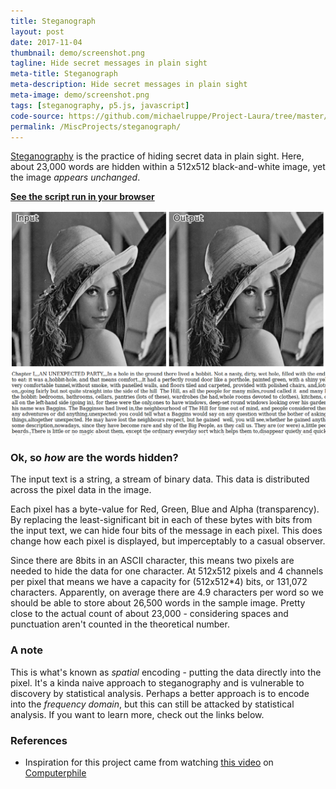 ```yaml
---
title: Steganograph
layout: post
date: 2017-11-04
thumbnail: demo/screenshot.png
tagline: Hide secret messages in plain sight
meta-title: Steganograph
meta-description: Hide secret messages in plain sight
meta-image: demo/screenshot.png
tags: [steganography, p5.js, javascript]
code-source: https://github.com/michaelruppe/Project-Laura/tree/master/steganograph
permalink: /MiscProjects/steganograph/
---
```


[Steganography](https://en.wikipedia.org/wiki/Steganography) is the practice of hiding secret data in plain sight. Here, about 23,000 words are hidden within a 512x512 black-and-white image, yet the image *appears unchanged*.

**[See the script run in your browser](demo/index.html)**

[![A screenshot of script output](demo/screenshot.png)](demo/index.html)

### Ok, so *how* are the words hidden?
The input text is a string, a stream of binary data. This data is distributed across the pixel data in the image.

Each pixel has a byte-value for Red, Green, Blue and Alpha (transparency). By replacing the least-significant bit in each of these bytes with bits from the input text, we can hide four bits of the message in each pixel. This does change how each pixel is displayed, but imperceptably to a casual observer.

Since there are 8bits in an ASCII character, this means two pixels are needed to hide the data for one character. At 512x512 pixels and 4 channels per pixel that means we have a capacity for (512x512*4) bits, or 131,072 characters. Apparently, on average there are 4.9 characters per word so we should be able to store about 26,500 words in the sample image. Pretty close to the actual count of about 23,000 - considering spaces and punctuation aren't counted in the theoretical number.

### A note

This is what's known as *spatial* encoding - putting the data directly into the pixel. It's a kinda naive approach to steganography and is vulnerable to discovery by statistical analysis. Perhaps a better approach is to encode into the *frequency domain*, but this can still be attacked by statistical analysis. If you want to learn more, check out the links below.

### References
 - Inspiration for this project came from watching [this video](https://www.youtube.com/watch?v=TWEXCYQKyDc) on [Computerphile](https://www.youtube.com/channel/UC9-y-6csu5WGm29I7JiwpnA)
